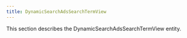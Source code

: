 ```yaml
---
title: DynamicSearchAdsSearchTermView 
---
```


This section describes the DynamicSearchAdsSearchTermView entity.

